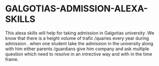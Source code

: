 # GALGOTIAS-ADMISSION-ALEXA-SKILLS
This alexa skills will help for taking admission in Galgotias university .We know that there is a height volume of trafic /quaries every year during admission .
when one student take the admission in the university along with him either parents /guardians give him company and ask multiple question which need to resolve in an intrective way and with in the time frame.
